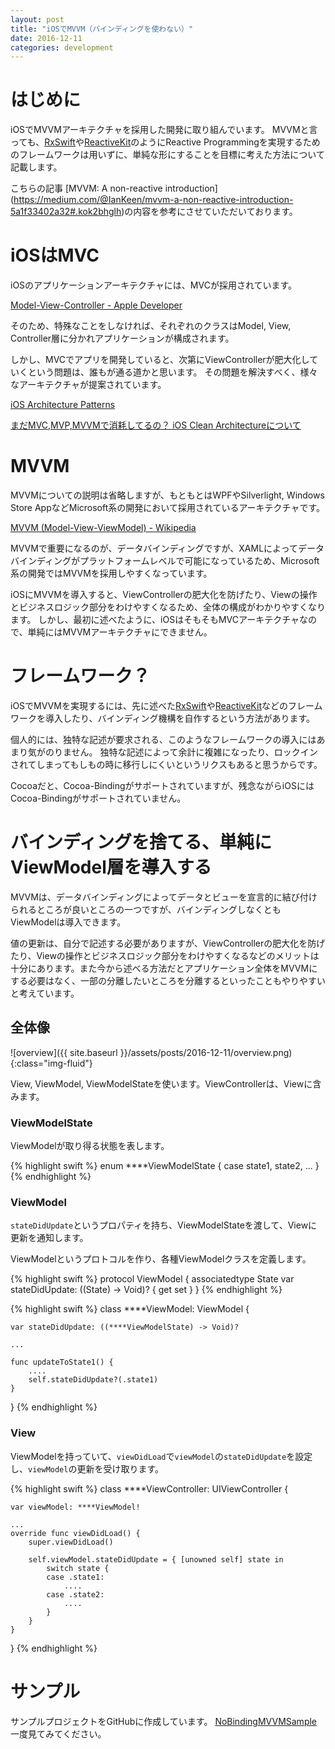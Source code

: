 ```yaml
---
layout: post
title: "iOSでMVVM（バインディングを使わない）"
date: 2016-12-11
categories: development
---
```


# はじめに
iOSでMVVMアーキテクチャを採用した開発に取り組んでいます。
MVVMと言っても、[RxSwift](https://github.com/ReactiveX/RxSwift)や[ReactiveKit](https://github.com/ReactiveKit/ReactiveKit)のようにReactive Programmingを実現するためのフレームワークは用いずに、単純な形にすることを目標に考えた方法について記載します。

こちらの記事 [MVVM: A non-reactive introduction] (https://medium.com/@IanKeen/mvvm-a-non-reactive-introduction-5a1f33402a32#.kok2bhglh)の内容を参考にさせていただいております。

# iOSはMVC

iOSのアプリケーションアーキテクチャには、MVCが採用されています。

[Model-View-Controller - Apple Developer](https://developer.apple.com/library/content/documentation/General/Conceptual/DevPedia-CocoaCore/MVC.html)

そのため、特殊なことをしなければ、それぞれのクラスはModel, View, Controller層に分かれアプリケーションが構成されます。

しかし、MVCでアプリを開発していると、次第にViewControllerが肥大化していくという問題は、誰もが通る道かと思います。
その問題を解決すべく、様々なアーキテクチャが提案されています。

[iOS Architecture Patterns](https://medium.com/ios-os-x-development/ios-architecture-patterns-ecba4c38de52#.6iu7zwl2q)

[まだMVC,MVP,MVVMで消耗してるの？ iOS Clean Architectureについて](http://qiita.com/koutalou/items/07a4f9cf51a2d13e4cdc)


<script async src="//pagead2.googlesyndication.com/pagead/js/adsbygoogle.js"></script>
<ins class="adsbygoogle"
     style="display:block; text-align:center;"
     data-ad-layout="in-article"
     data-ad-format="fluid"
     data-ad-client="ca-pub-3655474149264343"
     data-ad-slot="9606645212"></ins>
<script>
     (adsbygoogle = window.adsbygoogle || []).push({});
</script>

# MVVM

MVVMについての説明は省略しますが、もともとはWPFやSilverlight, Windows Store AppなどMicrosoft系の開発において採用されているアーキテクチャです。

[MVVM (Model-View-ViewModel) - Wikipedia](https://en.wikipedia.org/wiki/Model–view–viewmodel)

MVVMで重要になるのが、データバインディングですが、XAMLによってデータバインディングがプラットフォームレベルで可能になっているため、Microsoft系の開発ではMVVMを採用しやすくなっています。

iOSにMVVMを導入すると、ViewControllerの肥大化を防げたり、Viewの操作とビジネスロジック部分をわけやすくなるため、全体の構成がわかりやすくなります。
しかし、最初に述べたように、iOSはそもそもMVCアーキテクチャなので、単純にはMVVMアーキテクチャにできません。


# フレームワーク？

iOSでMVVMを実現するには、先に述べた[RxSwift](https://github.com/ReactiveX/RxSwift)や[ReactiveKit](https://github.com/ReactiveKit/ReactiveKit)などのフレームワークを導入したり、バインディング機構を自作するという方法があります。

個人的には、独特な記述が要求される、このようなフレームワークの導入にはあまり気がのりません。
独特な記述によって余計に複雑になったり、ロックインされてしまってもしもの時に移行しにくいというリクスもあると思うからです。

Cocoaだと、Cocoa-Bindingがサポートされていますが、残念ながらiOSにはCocoa-Bindingがサポートされていません。

# バインディングを捨てる、単純にViewModel層を導入する

MVVMは、データバインディングによってデータとビューを宣言的に結び付けられるところが良いところの一つですが、バインディングしなくともViewModelは導入できます。

値の更新は、自分で記述する必要がありますが、ViewControllerの肥大化を防げたり、Viewの操作とビジネスロジック部分をわけやすくなるなどのメリットは十分にあります。また今から述べる方法だとアプリケーション全体をMVVMにする必要はなく、一部の分離したいところを分離するといったこともやりやすいと考えています。

## 全体像

![overview]({{ site.baseurl }}/assets/posts/2016-12-11/overview.png){:class="img-fluid"}

View, ViewModel, ViewModelStateを使います。ViewControllerは、Viewに含みます。

### ViewModelState
ViewModelが取り得る状態を表します。

{% highlight swift %}
enum ****ViewModelState {
    case state1, state2, ...
}
{% endhighlight %}

### ViewModel
`stateDidUpdate`というプロパティを持ち、ViewModelStateを渡して、Viewに更新を通知します。

ViewModelというプロトコルを作り、各種ViewModelクラスを定義します。

{% highlight swift %}
protocol ViewModel {
    associatedtype State
    var stateDidUpdate: ((State) -> Void)? { get set }
}
{% endhighlight %}

{% highlight swift %}
class ****ViewModel: ViewModel {

    var stateDidUpdate: ((****ViewModelState) -> Void)?

    ...

    func updateToState1() {
        ....
        self.stateDidUpdate?(.state1)
    }
}
{% endhighlight %}

### View
ViewModelを持っていて、`viewDidLoad`で`viewModel`の`stateDidUpdate`を設定し、`viewModel`の更新を受け取ります。

{% highlight swift %}
class ****ViewController: UIViewController {

    var viewModel: ****ViewModel!

    ...
    override func viewDidLoad() {
        super.viewDidLoad()

        self.viewModel.stateDidUpdate = { [unowned self] state in
            switch state {
            case .state1:
                ....
            case .state2:
                ....
            }
        }
    }
}
{% endhighlight %}

# サンプル

サンプルプロジェクトをGitHubに作成しています。
[NoBindingMVVMSample](https://github.com/micchyboy1023/NoBindingMVVMSample)
一度見てみてください。
